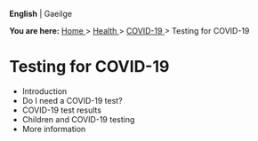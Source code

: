 **English** |  Gaeilge 

**You are here:** [ Home ](/en/) > [ Health ](/en/health/) > [ COVID-19
](/en/health/covid19/) > Testing for COVID-19

#  Testing for COVID-19

  * Introduction 
  * Do I need a COVID-19 test? 
  * COVID-19 test results 
  * Children and COVID-19 testing 
  * More information 
